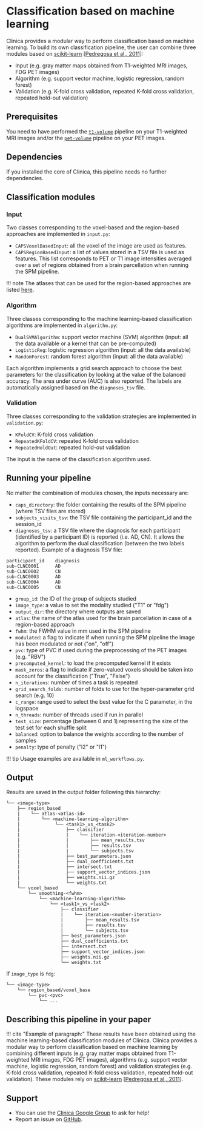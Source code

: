 # Classification based on machine learning

Clinica provides a modular way to perform classification based on machine learning. To build its own classification pipeline, the user can combine three modules based on [scikit-learn](http://scikit-learn.org/stable/index.html) [[Pedregosa et al., 2011](http://www.jmlr.org/papers/volume12/pedregosa11a/pedregosa11a.pdf)]:

  - Input (e.g. gray matter maps obtained from T1-weighted MRI images, FDG PET images)
  - Algorithm (e.g. support vector machine, logistic regression, random forest)
  - Validation (e.g. K-fold cross validation, repeated K-fold cross validation, repeated hold-out validation)

## Prerequisites
You need to have performed the [`t1-volume`](../T1_Volume) pipeline on your T1-weighted MRI images and/or the [`pet-volume`](../PET_Volume) pipeline on your PET images.


## Dependencies
If you installed the core of Clinica, this pipeline needs no further dependencies.


## Classification modules

### Input
Two classes corresponding to the voxel-based and the region-based approaches are implemented in `input.py`:

  - `CAPSVoxelBasedInput`: all the voxel of the image are used as features.
  - `CAPSRegionBasedInput`: a list of values stored in a TSV file is used as features. This list corresponds to PET or T1 image intensities averaged over a set of regions obtained from a brain parcellation when running the SPM pipeline.

!!! note
    The atlases that can be used for the region-based approaches are listed [here](../../Atlases).

### Algorithm
Three classes corresponding to the machine learning-based classification algorithms are implemented in `algorithm.py`:

  - `DualSVMAlgorithm`: support vector machine (SVM) algorithm (input: all the data available or a kernel that can be pre-computed)
  - `LogisticReg`: logistic regression algorithm (input: all the data available)
  - `RandomForest`: random forest algorithm (input: all the data available)

Each algorithm implements a grid search approach to choose the best parameters for the classification by looking at the value of the balanced accuracy. The area under curve (AUC) is also reported. The labels are automatically assigned based on the `diagnoses_tsv` file.


### Validation
Three classes corresponding to the validation strategies are implemented in `validation.py`:

  - `KFoldCV`: K-fold cross validation
  - `RepeatedKFoldCV`: repeated K-fold cross validation
  - `RepeatedHoldOut`: repeated hold-out validation

The input is the name of the classification algorithm used.


## Running your pipeline
No matter the combination of modules chosen, the inputs necessary are:

- `caps_directory`: the folder containing the results of the SPM pipeline (where TSV files are stored)
- `subjects_visits_tsv`: the TSV file containing the participant_id and the session_id
- `diagnoses_tsv`: a TSV file where the diagnosis for each participant (identified by a participant ID) is reported (i.e. AD, CN). It allows the algorithm to perform the dual classification (between the two labels reported).
Example of a diagnosis TSV file:
````
participant_id    diagnosis
sub-CLNC0001      AD
sub-CLNC0002      CN
sub-CLNC0003      AD
sub-CLNC0004      AD
sub-CLNC0005      CN
````
- `group_id`: the ID of the group of subjects studied
- `image_type`: a value to set the modality studied ("T1" or "fdg")
- `output_dir`: the directory where outputs are saved
- `atlas`: the name of the atlas used for the brain parcellation in case of a region-based approach
- `fwhm`: the FWHM value in mm used in the SPM pipeline
- `modulated`: a flag to indicate if when running the SPM pipeline the image has been modulated or not ("on", "off")
- `pvc`: type of PVC if used during the preprocessing of the PET images (e.g. "RBV")
- `precomputed_kernel`: to load the precomputed kernel if it exists
- `mask_zeros`: a flag to indicate if zero-valued voxels should be taken into account for the classification ("True", "False")
- `n_iterations`: number of times a task is repeated
- `grid_search_folds`: number of folds to use for the hyper-parameter grid search (e.g. 10)
- `c_range`: range used to select the best value for the C parameter, in the logspace
- `n_threads`: number of threads used if run in parallel
- `test_size`: percentage (between 0 and 1) representing the size of the test set for each shuffle split
- `balanced`:  option to balance the weights according to the number of samples
- `penalty`: type of penalty ("l2" or "l1")

!!! tip
    Usage examples are available in `ml_workflows.py`.


## Output
Results are saved in the output folder following this hierarchy:
```
└── <image-type>
    ├── region_based
    |    └── atlas-<atlas-id>
    |        └── <machine-learning-algorithm>
    |             └── <task1>_vs_<task2>
    |                 ├── classifier
    |                 |    └── iteration-<iteration-number>
    |                 |        ├── mean_results.tsv
    |                 |        ├── results.tsv
    |                 |        └── subjects.tsv
    |                 ├── best_parameters.json
    |                 ├── dual_coefficients.txt
    |                 ├── intersect.txt
    |                 ├── support_vector_indices.json
    |                 ├── weights.nii.gz
    |                 └── weights.txt
    └── voxel_based
        └── smoothing-<fwhm>
            └── <machine-learning-algorithm>
                └── <task1>_vs_<task2>
                    ├── classifier
                    |    └── iteration-<number-iteration>
                    |        ├── mean_results.tsv
                    |        ├── results.tsv
                    |        └── subjects.tsv
                    ├── best_parameters.json
                    ├── dual_coefficients.txt
                    ├── intersect.txt
                    ├── support_vector_indices.json
                    ├── weights.nii.gz
                    └── weights.txt
```

If `image_type` is `fdg`:
```
└── <image-type>
    └── region_based/voxel_base
        └── pvc-<pvc>
            └── ...
```


## Describing this pipeline in your paper

!!! cite "Example of paragraph:"
		These results have been obtained using the machine learning-based classification modules of Clinica. Clinica provides a modular way to perform classification based on machine learning by combining different inputs (e.g. gray matter maps obtained from T1-weighted MRI images, FDG PET images), algorithms (e.g. support vector machine, logistic regression, random forest) and validation strategies (e.g. K-fold cross validation, repeated K-fold cross validation, repeated hold-out validation). These modules rely on [scikit-learn](http://scikit-learn.org/stable/index.html) [[Pedregosa et al., 2011](http://www.jmlr.org/papers/volume12/pedregosa11a/pedregosa11a.pdf)].

## Support

-   You can use the [Clinica Google Group](https://groups.google.com/forum/#!forum/clinica-user) to ask for help!
-   Report an issue on [GitHub](https://github.com/aramis-lab/clinica/issues).
